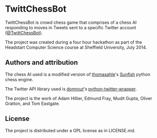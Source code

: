 TwittChessBot
=============
TwittChessBot is crowd chess game that comprises of a chess AI responding to
moves in Tweets sent to a specific Twitter account
([@TwittChessBot](https://twitter.com/TwittChessBot)).

The project was created during a four hour hackathon as part of the Headstart
Computer Science course at Sheffield University, July 2014.

Authors and attribution
-----------------------
The chess AI used is a modified version of
[thomasahle](https://github.com/thomasahle)'s
[Sunfish](https://github.com/thomasahle/sunfish/blob/master/README.md) python
chess engine.

The Twitter API library used is [domrout](https://github.com/domrout)'s
[python-twitter-wrapper](https://github.com/domrout/python-twitter-wrapper/).

The project is the work of Adam Hillier, Edmund Fray, Mudit Gupta, Oliver
Gratton, and Tom Eastgate.

License
-------
The project is distributed under a GPL license as in LICENSE.md.
